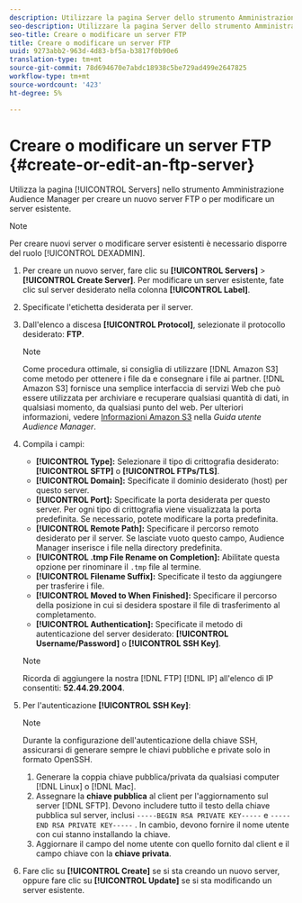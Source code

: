 ```yaml
---
description: Utilizzare la pagina Server dello strumento Amministrazione Audience Manager  per creare un nuovo server FTP o per modificare un server esistente.
seo-description: Utilizzare la pagina Server dello strumento Amministrazione Audience Manager  per creare un nuovo server FTP o per modificare un server esistente.
seo-title: Creare o modificare un server FTP
title: Creare o modificare un server FTP
uuid: 9273abb2-963d-4d83-bf5a-b3817f0b90e6
translation-type: tm+mt
source-git-commit: 78d694670e7abdc18938c5be729ad499e2647825
workflow-type: tm+mt
source-wordcount: '423'
ht-degree: 5%

---
```



# Creare o modificare un server FTP {#create-or-edit-an-ftp-server}

Utilizza la pagina [!UICONTROL Servers] nello strumento Amministrazione Audience Manager  per creare un nuovo server FTP o per modificare un server esistente.

>[!NOTE]
>
>Per creare nuovi server o modificare server esistenti è necessario disporre del ruolo [!UICONTROL DEXADMIN].

1. Per creare un nuovo server, fare clic su **[!UICONTROL Servers]** > **[!UICONTROL Create Server]**. Per modificare un server esistente, fate clic sul server desiderato nella colonna **[!UICONTROL Label]**.
1. Specificate l&#39;etichetta desiderata per il server.
1. Dall&#39;elenco a discesa **[!UICONTROL Protocol]**, selezionate il protocollo desiderato: **FTP**.

   >[!NOTE]
   >
   >Come procedura ottimale, si consiglia di utilizzare [!DNL Amazon S3] come metodo per ottenere i file da e consegnare i file ai partner. [!DNL Amazon S3] fornisce una semplice interfaccia di servizi Web che può essere utilizzata per archiviare e recuperare qualsiasi quantità di dati, in qualsiasi momento, da qualsiasi punto del web. Per ulteriori informazioni, vedere [Informazioni  Amazon S3](https://docs.adobe.com/content/help/en/audience-manager/user-guide/reference/amazon-s3.html) nella *Guida utente  Audience Manager*.

1. Compila i campi:

   * **[!UICONTROL Type]:** Selezionare il tipo di crittografia desiderato:  **[!UICONTROL SFTP]** o  **[!UICONTROL FTPs/TLS]**.
   * **[!UICONTROL Domain]:** Specificate il dominio desiderato (host) per questo server.
   * **[!UICONTROL Port]:** Specificate la porta desiderata per questo server. Per ogni tipo di crittografia viene visualizzata la porta predefinita. Se necessario, potete modificare la porta predefinita.
   * **[!UICONTROL Remote Path]:** Specificare il percorso remoto desiderato per il server. Se lasciate vuoto questo campo,  Audience Manager inserisce i file nella directory predefinita.
   * **[!UICONTROL .tmp File Rename on Completion]:** Abilitate questa opzione per rinominare il  `.tmp` file al termine.
   * **[!UICONTROL Filename Suffix]:** Specificate il testo da aggiungere per trasferire i file.
   * **[!UICONTROL Moved to When Finished]:** Specificare il percorso della posizione in cui si desidera spostare il file di trasferimento al completamento.
   * **[!UICONTROL Authentication]:** Specificate il metodo di autenticazione del server desiderato:  **[!UICONTROL Username/Password]** o  **[!UICONTROL SSH Key]**.

   >[!NOTE]
   >
   >Ricorda di aggiungere la nostra [!DNL FTP] [!DNL IP] all&#39;elenco di IP consentiti: **52.44.29.2004**.

1. Per l&#39;autenticazione **[!UICONTROL SSH Key]**:
   >[!NOTE]
   >
   >Durante la configurazione dell&#39;autenticazione della chiave SSH, assicurarsi di generare sempre le chiavi pubbliche e private solo in formato OpenSSH.
   1. Generare la coppia chiave pubblica/privata da qualsiasi computer [!DNL Linux] o [!DNL Mac].
   1. Assegnare la **chiave pubblica** al client per l&#39;aggiornamento sul server [!DNL SFTP]. Devono includere tutto il testo della chiave pubblica sul server, inclusi `-----BEGIN RSA PRIVATE KEY-----` e `-----END RSA PRIVATE KEY-----` . In cambio, devono fornire il nome utente con cui stanno installando la chiave.
   1. Aggiornare il campo del nome utente con quello fornito dal client e il campo chiave con la **chiave privata**.
1. Fare clic su **[!UICONTROL Create]** se si sta creando un nuovo server, oppure fare clic su **[!UICONTROL Update]** se si sta modificando un server esistente.
